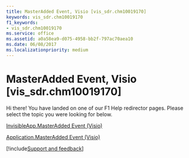 ```yaml
---
title: MasterAdded Event, Visio [vis_sdr.chm10019170]
keywords: vis_sdr.chm10019170
f1_keywords:
- vis_sdr.chm10019170
ms.service: office
ms.assetid: a0a58ea9-d075-4958-bb2f-797ac70aea10
ms.date: 06/08/2017
ms.localizationpriority: medium
---
```



# MasterAdded Event, Visio [vis_sdr.chm10019170]

Hi there! You have landed on one of our F1 Help redirector pages. Please select the topic you were looking for below.

[InvisibleApp.MasterAdded Event (Visio)](https://msdn.microsoft.com/library/513c21c2-553a-0239-dbbe-401f2473f4c0%28Office.15%29.aspx)

[Application.MasterAdded Event (Visio)](https://msdn.microsoft.com/library/ef5ddfa4-3f33-e913-ea96-a1b063a1af2b%28Office.15%29.aspx)

[!include[Support and feedback](~/includes/feedback-boilerplate.md)]